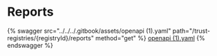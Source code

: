 # Reports

{% swagger src="../../../.gitbook/assets/openapi (1).yaml" path="/trust-registries/{registryId}/reports" method="get" %}
[openapi (1).yaml](<../../../.gitbook/assets/openapi (1).yaml>)
{% endswagger %}
